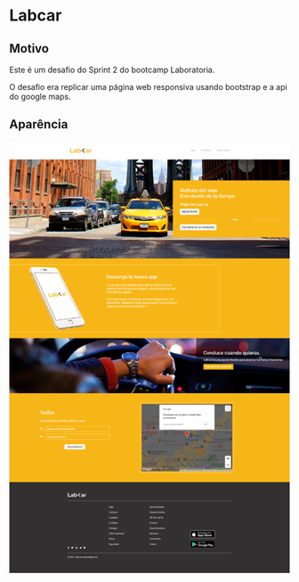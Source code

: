 # Labcar

## Motivo
Este é um desafio do Sprint 2 do bootcamp Laboratoria.

O desafio era replicar uma página web responsiva usando bootstrap e a api do google maps.

## Aparência
![Screenshot](labcar-screenshot.png)
